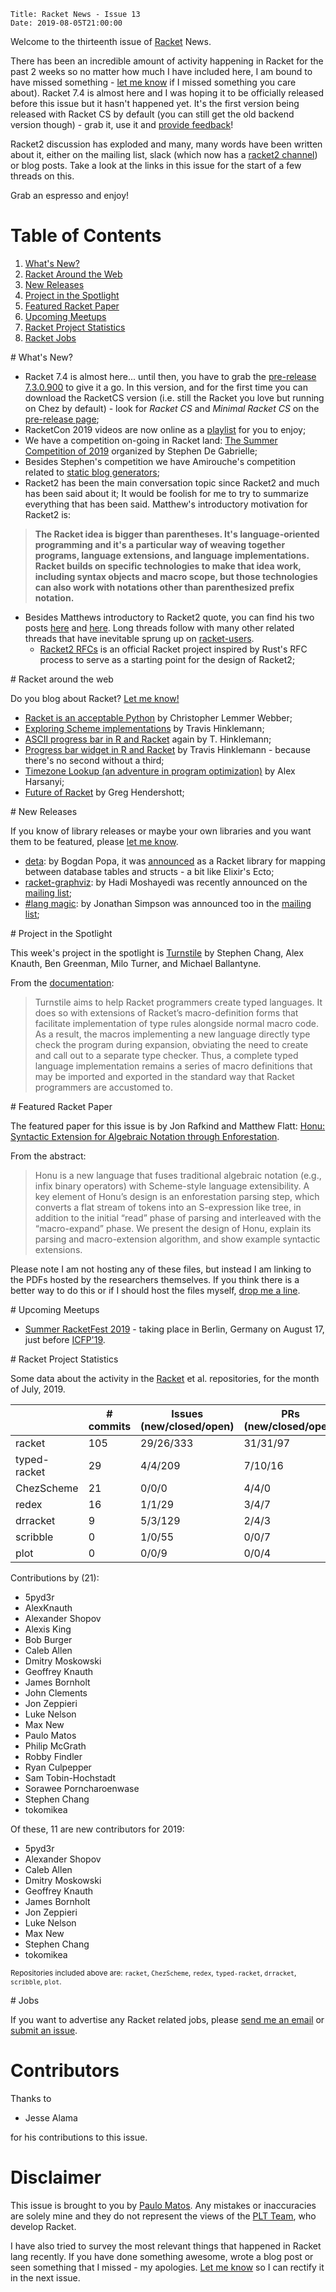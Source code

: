     Title: Racket News - Issue 13
    Date: 2019-08-05T21:00:00

Welcome to the thirteenth issue of [Racket](https://www.racket-lang.org) News. 

There has been an incredible amount of activity happening in Racket for the past 2 weeks so no matter how much I have included here, I am bound to have missed something - [let me know](mailto:pmatos@linki.tools) if I missed something you care about). Racket 7.4 is almost here and I was hoping it to be officially released before this issue but it hasn't happened yet. It's the first version being released with Racket CS by default (you can still get the old backend version though) - grab it, use it and [provide feedback](https://github.com/racket/racket/issues)!

Racket2 discussion has exploded and many, many words have been written about it, either on the mailing list, slack (which now has a [racket2 channel](https://app.slack.com/client/T06V8J4SU/CLKGAC44X/details/info)) or blog posts. Take a look at the links in this issue for the start of a few threads on this. 

Grab an espresso and enjoy!

# Table of Contents

1. [What's New?](#whatsnew)
2. [Racket Around the Web](#aroundtheweb)
3. [New Releases](#newreleases)
4. [Project in the Spotlight](#spotlight)
5. [Featured Racket Paper](#featuredpaper)
6. [Upcoming Meetups](#meetups)
7. [Racket Project Statistics](#stats)
8. [Racket Jobs](#jobs)

<div id='whatsnew'/>
# What's New?

* Racket 7.4 is almost here... until then, you have to grab the [pre-release 7.3.0.900](https://pre-release.racket-lang.org/) to give it a go. In this version, and for the first time you can download the RacketCS version (i.e. still the Racket you love but running on Chez by default) - look for *Racket CS* and *Minimal Racket CS* on the [pre-release page](https://pre-release.racket-lang.org/);
* RacketCon 2019 videos are now online as a [playlist](https://www.youtube.com/playlist?list=PLXr4KViVC0qJp4_2uTTAOjt-4URQBAR4c) for you to enjoy;
* We have a competition on-going in Racket land: [The Summer Competition of 2019](https://groups.google.com/d/msg/racket-users/5OCfPsAirs8/TCzlzwRVEgAJ) organized by Stephen De Gabrielle;
* Besides Stephen's competition we have Amirouche's competition related to [static blog generators](https://git.sr.ht/~schemers/competition-2019-static-blog-generator#schemers-competition-2019);
* Racket2 has been the main conversation topic since Racket2 and much has been said about it; It would be foolish for me to try to summarize everything that has been said. Matthew's introductory motivation for Racket2 is:

> **The Racket idea is bigger than parentheses. It's language-oriented programming and it's a particular way of weaving together programs, language extensions, and language implementations. Racket builds on specific technologies to make that idea work, including syntax objects and macro scope, but those technologies can also work with notations other than parenthesized prefix notation.**

* Besides Matthews introductory to Racket2 quote, you can find his two posts [here](https://groups.google.com/d/msg/racket-users/3aIPOGbGgmc/A4HHSbdxAwAJ) and [here](https://groups.google.com/d/msg/racket-users/HiC7z3A5O-k/XPR2wbSJCQAJ). Long threads follow with many other related threads that have inevitable sprung up on [racket-users](https://groups.google.com/forum/#!forum/racket-users).
   * [Racket2 RFCs](https://github.com/racket/racket2-rfcs) is an official Racket project inspired by Rust's RFC process to serve as a starting point for the design of Racket2;

<div id='aroundtheweb'/>
# Racket around the web

Do you blog about Racket? [Let me know!](mailto:pmatos@linki.tools)

* [Racket is an acceptable Python](https://dustycloud.org/blog/racket-is-an-acceptable-python/) by Christopher Lemmer Webber;
* [Exploring Scheme implementations](https://www.travishinkelman.com/post/exploring-scheme-implementations/) by Travis Hinklemann;
* [ASCII progress bar in R and Racket](https://www.travishinkelman.com/post/ascii-progress-bar-in-r-and-racket/) again by T. Hinklemann;
* [Progress bar widget in R and Racket](https://www.travishinkelman.com/post/progress-bar-widget-in-r-and-racket/) by Travis Hinklemann - because there's no second without a third;
* [Timezone Lookup (an adventure in program optimization)](https://alex-hhh.github.io/2019/08/timezone-lookup.html) by Alex Harsanyi;
* [Future of Racket](https://www.greghendershott.com/2019/07/future-of-racket.html) by Greg Hendershott;

<div id='newreleases'/>
# New Releases

If you know of library releases or maybe your own libraries and you want them to be featured, please [let me know](mailto:pmatos@linki.tools).

* [deta](https://deta.defn.io/): by Bogdan Popa, it was [announced](https://defn.io/2019/07/16/ann-deta/) as a Racket library for mapping between database tables and structs - a bit like Elixir's Ecto;
* [racket-graphviz](https://github.com/pykello/racket-graphviz): by Hadi Moshayedi was recently announced on the [mailing list](https://groups.google.com/d/msg/racket-users/wQsWM5xG19E/pGC3b7CuEgAJ);
* [#lang magic](https://github.com/jjsimpso/magic): by Jonathan Simpson was announced too in the [mailing list](https://groups.google.com/d/msg/racket-users/OT3XRR1OJHQ/wN7KvKW4EgAJ);

<div id='spotlight'/>
# Project in the Spotlight

This week's project in the spotlight is [Turnstile](https://github.com/stchang/macrotypes) by Stephen Chang, Alex Knauth, Ben Greenman, Milo Turner, and Michael Ballantyne. 

From the [documentation](https://docs.racket-lang.org/turnstile/index.html):

> Turnstile aims to help Racket programmers create typed languages. It does so with extensions of Racket’s macro-definition forms that facilitate implementation of type rules alongside normal macro code. As a result, the macros implementing a new language directly type check the program during expansion, obviating the need to create and call out to a separate type checker. Thus, a complete typed language implementation remains a series of macro definitions that may be imported and exported in the standard way that Racket programmers are accustomed to.

<div id='featuredpaper'/>
# Featured Racket Paper

The featured paper for this issue is by Jon Rafkind and Matthew Flatt: [Honu: Syntactic Extension for Algebraic Notation through Enforestation](http://www.cs.utah.edu/plt/publications/gpce12-rf.pdf). 

From the abstract:

> Honu is a new language that fuses traditional algebraic notation (e.g., infix binary operators) with Scheme-style language extensibility. A key element of Honu’s design is an enforestation parsing step, which converts a flat stream of tokens into an S-expression like tree, in addition to the initial “read” phase of parsing and interleaved with the “macro-expand” phase. We present the design of Honu, explain its parsing and macro-extension algorithm, and show example syntactic extensions.

Please note I am not hosting any of these files, but instead I am linking to the PDFs hosted by the researchers themselves. If you think there is a better way to do this or if I should host the files myself, [drop me a line](mailto:pmatos@linki.tools).

<div id='meetups'/>
# Upcoming Meetups

* [Summer RacketFest 2019](https://racketfest.com/) - taking place in Berlin, Germany on August 17, just before [ICFP'19](https://icfp19.sigplan.org/). 

<div id='stats'/>
# Racket Project Statistics

Some data about the activity in the [Racket](https://github.com/racket) et al. repositories, for the month of July, 2019.

<!-- Repo racket -->
<!-- # Commits: 105 -->
<!-- Issues: 29/26/333 -->
<!-- PRs: 31/31/97 -->

<!-- Repo typed-racket -->
<!-- # Commits: 29 -->
<!-- Issues: 4/4/209 -->
<!-- PRs: 7/10/16 -->

<!-- Repo ChezScheme -->
<!-- # Commits: 21 -->
<!-- Issues: 0/0/0 -->
<!-- PRs: 4/4/0 -->

<!-- Repo redex -->
<!-- # Commits: 16 -->
<!-- Issues: 1/1/29 -->
<!-- PRs: 3/4/7 -->

<!-- Repo drracket -->
<!-- # Commits: 9 -->
<!-- Issues: 5/3/129 -->
<!-- PRs: 2/4/3 -->

<!-- Repo scribble -->
<!-- # Commits: 0 -->
<!-- Issues: 1/0/55 -->
<!-- PRs: 0/0/7 -->

<!-- Repo plot -->
<!-- # Commits: 0 -->
<!-- Issues: 0/0/9 -->
<!-- PRs: 0/0/4 -->

<div class="table-wrapper">
<table class="fl-table">
<thead>
<tr><th></th><th># commits</th><th>Issues (new/closed/open)</th><th>PRs (new/closed/open)</th></tr>
</thead>
<tr><td>racket</td><td>105</td>           <td>29/26/333</td>        <td>31/31/97</td></tr>
<tr><td>typed-racket</td><td>29</td>           <td>4/4/209</td>        <td>7/10/16</td></tr>
<tr><td>ChezScheme</td><td>21</td>           <td>0/0/0</td>        <td>4/4/0</td></tr>
<tr><td>redex</td><td>16</td>           <td>1/1/29</td>        <td>3/4/7</td></tr>
<tr><td>drracket</td><td>9</td>           <td>5/3/129</td>        <td>2/4/3</td></tr>
<tr><td>scribble</td><td>0</td>           <td>1/0/55</td>        <td>0/0/7</td></tr>
<tr><td>plot</td><td>0</td>           <td>0/0/9</td>        <td>0/0/4</td></tr>
</table>
</div>

Contributions by (21):

* 5pyd3r
* AlexKnauth
* Alexander Shopov
* Alexis King
* Bob Burger
* Caleb Allen
* Dmitry Moskowski
* Geoffrey Knauth
* James Bornholt
* John Clements
* Jon Zeppieri
* Luke Nelson
* Max New
* Paulo Matos
* Philip McGrath
* Robby Findler
* Ryan Culpepper
* Sam Tobin-Hochstadt
* Sorawee Porncharoenwase
* Stephen Chang
* tokomikea

Of these, 11 are new contributors for 2019:

* 5pyd3r
* Alexander Shopov
* Caleb Allen
* Dmitry Moskowski
* Geoffrey Knauth
* James Bornholt
* Jon Zeppieri
* Luke Nelson
* Max New
* Stephen Chang
* tokomikea

<small>Repositories included above are: `racket`, `ChezScheme`, `redex`, `typed-racket`, `drracket`, `scribble`, `plot`.</small>

<div id='jobs'/>
# Jobs

If you want to advertise any Racket related jobs, please [send me an email](mailto:pmatos@linki.tools) or [submit an issue](https://gitlab.com/racket-news/racket-news.gitlab.io/issues).

# Contributors

Thanks to 

* Jesse Alama

for his contributions to this issue.

# Disclaimer

This issue is brought to you by [Paulo Matos](mailto:pmatos@linki.tools). Any mistakes or inaccuracies are solely mine and
they do not represent the views of the [PLT Team](http://www.racket-lang.org/team.html), who develop Racket.

I have also tried to survey the most relevant things that happened in Racket lang recently. If you have done something awesome, wrote a blog post or seen something that I missed - my apologies. [Let me know](mailto:pmatos@linki.tools) so I can rectify it in the next issue.
